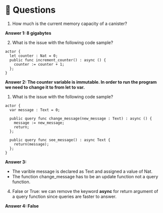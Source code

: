 # <a id="questions"> 🙋 Questions </a>
1. How much is the current memory capacity of a canister? 

**Answer 1: 8 gigabytes**

2. What is the issue with the following code sample?
```
actor {
  let counter : Nat = 0;
  public func increment_counter() : async () {
    counter := counter + 1;
  };
}
```
**Answer 2: The counter variable is immutable. In order to run the program we need to change it to from let to var.**

1. What is the issue with the following code sample?
```
actor {
  var message : Text = 0;

  public query func change_message(new_message : Text) : async () {
    message := new_message;
    return;
  };
  
  public query func see_message() : async Text {
    return(message);
  };
}
```
**Answer 3:**
* The varible message is declared as Text and assigned a value of Nat.
* The function change_message has to be an update function not a query function.
  

4.  False or True: we can remove the keyword **async** for return argument of a query function since queries are faster to answer.

**Answer 4: False**